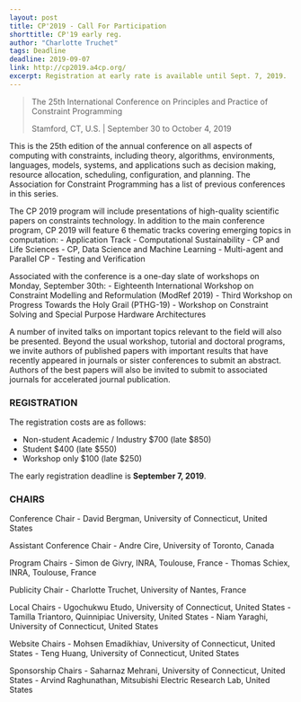 ```yaml
---
layout: post
title: CP'2019 - Call For Participation
shorttitle: CP'19 early reg.
author: "Charlotte Truchet"
tags: Deadline
deadline: 2019-09-07
link: http://cp2019.a4cp.org/
excerpt: Registration at early rate is available until Sept. 7, 2019.
---
```


> The 25th International Conference on Principles and Practice of Constraint Programming
> 
> Stamford, CT, U.S. | September 30 to October 4, 2019

This is the 25th edition of the annual conference on all aspects of computing with constraints, including theory, algorithms, environments, languages, models, systems, and applications such as decision making, resource allocation, scheduling, configuration, and planning. The Association for Constraint Programming has a list of previous conferences in this series.

The CP 2019 program will include presentations of high-quality scientific papers on constraints technology. In addition to the main conference program, CP 2019 will feature 6 thematic tracks covering emerging topics in computation: - Application Track - Computational Sustainability - CP and Life Sciences - CP, Data Science and Machine Learning - Multi-agent and Parallel CP - Testing and Verification

Associated with the conference is a one-day slate of workshops on Monday, September 30th: - Eighteenth International Workshop on Constraint Modelling and Reformulation (ModRef 2019) - Third Workshop on Progress Towards the Holy Grail (PTHG-19) - Workshop on Constraint Solving and Special Purpose Hardware Architectures

A number of invited talks on important topics relevant to the field will also be presented. Beyond the usual workshop, tutorial and doctoral programs, we invite authors of published papers with important results that have recently appeared in journals or sister conferences to submit an abstract. Authors of the best papers will also be invited to submit to associated journals for accelerated journal publication.

### REGISTRATION

The registration costs are as follows:

+ Non-student Academic / Industry $700 (late $850)
+ Student $400 (late $550)
+ Workshop only $100 (late $250)

The early registration deadline is **September 7, 2019**.

### CHAIRS

Conference Chair - David Bergman, University of Connecticut, United States

Assistant Conference Chair - Andre Cire, University of Toronto, Canada

Program Chairs - Simon de Givry, INRA, Toulouse, France - Thomas Schiex, INRA, Toulouse, France

Publicity Chair - Charlotte Truchet, University of Nantes, France

Local Chairs - Ugochukwu Etudo, University of Connecticut, United States - Tamilla Triantoro, Quinnipiac University, United States - Niam Yaraghi, University of Connecticut, United States

Website Chairs - Mohsen Emadikhiav, University of Connecticut, United States - Teng Huang, University of Connecticut, United States

Sponsorship Chairs - Saharnaz Mehrani, University of Connecticut, United States - Arvind Raghunathan, Mitsubishi Electric Research Lab, United States
